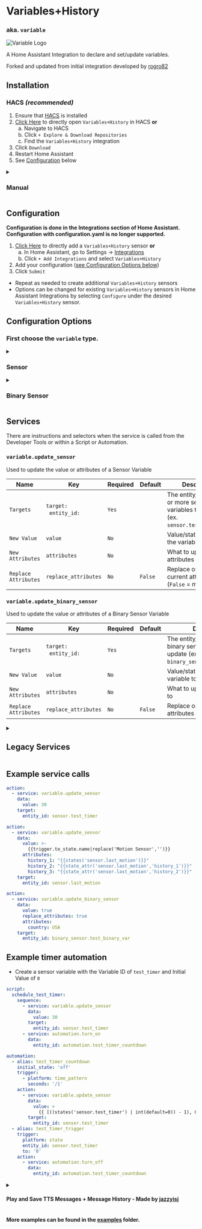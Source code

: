 # Variables+History
### aka. `variable`

<picture>
  <img alt="Variable Logo" src="https://github.com/Wibias/hass-variables/raw/master/logo/icon.png">
</picture>

A Home Assistant Integration to declare and set/update variables.

Forked and updated from initial integration developed by [rogro82](https://github.com/rogro82)

## Installation

### HACS *(recommended)*
1. Ensure that [HACS](https://hacs.xyz/) is installed
1. [Click Here](https://my.home-assistant.io/redirect/hacs_repository/?owner=Wibias&repository=hass-variables) to directly open `Variables+History` in HACS **or**<br/>
  a. Navigate to HACS<br/>
  b. Click `+ Explore & Download Repositories`<br/>
  c. Find the `Variables+History` integration <br/>
1. Click `Download`
1. Restart Home Assistant
1. See [Configuration](#configuration) below

<details>
<summary><h3>Manual</h3></summary>

You probably **do not** want to do this! Use the HACS method above unless you know what you are doing and have a good reason as to why you are installing manually

1. Using the tool of choice open the directory (folder) for your HA configuration (where you find `configuration.yaml`)
1. If you do not have a `custom_components` directory there, you need to create it
1. In the `custom_components` directory create a new folder called `variable`
1. Download _all_ the files from the `custom_components/variable/` directory in this repository
1. Place the files you downloaded in the new directory you created
1. Restart Home Assistant
1. See [Configuration](#configuration) below
</details>

## Configuration
**Configuration is done in the Integrations section of Home Assistant. Configuration with configuration.yaml is no longer supported.**
1. [Click Here](https://my.home-assistant.io/redirect/config_flow_start/?domain=variable) to directly add a `Variables+History` sensor **or**<br/>
  a. In Home Assistant, go to Settings -> [Integrations](https://my.home-assistant.io/redirect/integrations/)<br/>
  b. Click `+ Add Integrations` and select `Variables+History`<br/>
1. Add your configuration ([see Configuration Options below](#configuration-options))
1. Click `Submit`
* Repeat as needed to create additional `Variables+History` sensors
* Options can be changed for existing `Variables+History` sensors in Home Assistant Integrations by selecting `Configure` under the desired `Variables+History` sensor.

## Configuration Options

### First choose the `variable` type.

<details>
<summary><h3>Sensor</h3></summary>

Name | Required | Default | Description |
-- | -- | -- | --
`Variable ID` | `Yes` | | The desired id of the new sensor (ex. `test_variable` would create an entity_id of `sensor.test_variable`)
`Name` | `No` | | Friendly name of the variable sensor
`Icon` | `No` | `mdi:variable` | Icon of the Variable
`Initial Value` | `No` | | Initial value/state of the variable. If `Restore on Restart` is `False`, the variable will reset to this value on every restart
`Initial Attributes` | `No` | | Initial attributes of the variable. If `Restore on Restart` is `False`, the variable will reset to this value on every restart
`Restore on Restart` | `No` | `True` | If `True` will restore previous value on restart. If `False`, will reset to `Initial Value` and `Initial Attributes` on restart
`Force Update` | `No` | `False` | Variable's `last_updated` time will change with any service calls to update the variable even if the value does not change

</details>

<details>
<summary><h3>Binary Sensor</h3></summary>

Name | Required | Default | Description |
-- | -- | -- | --
`Variable ID` | `Yes` | | The desired id of the new binary sensor (ex. `test_variable` would create an entity_id of `binary_sensor.test_variable`)
`Name` | `No` | | Friendly name of the variable binary sensor
`Icon` | `No` | `mdi:variable` | Icon of the Variable
`Initial Value` | `No` | `False` | Initial `True`/`False` value/state of the variable. If `Restore on Restart` is `False`, the variable will reset to this value on every restart
`Initial Attributes` | `No` | | Initial attributes of the variable. If `Restore on Restart` is `False`, the variable will reset to this value on every restart
`Restore on Restart` | `No` | `True` | If `True` will restore previous value on restart. If `False`, will reset to `Initial Value` and `Initial Attributes` on restart
`Force Update` | `No` | `False` | Variable's `last_updated` time will change with any service calls to update the variable even if the value does not change

</details>

## Services

There are instructions and selectors when the service is called from the Developer Tools or within a Script or Automation.

### `variable.update_sensor`

Used to update the value or attributes of a Sensor Variable

Name | Key | Required | Default | Description |
-- | -- | -- | -- | -- |
`Targets` | `target:`<br />&nbsp;&nbsp;`entity_id:`  | `Yes` | | The entity_ids of one or more sensor variables to update (ex. `sensor.test_variable`)
`New Value` | `value` | `No` | | Value/state to change the variable to
`New Attributes` | `attributes` | `No` | | What to update the attributes to
`Replace Attributes` | `replace_attributes` | `No` | `False` | Replace or merge current attributes (`False` = merge)


### `variable.update_binary_sensor`

Used to update the value or attributes of a Binary Sensor Variable

Name | Key | Required | Default | Description |
-- | -- | -- | -- | -- |
`Targets` | `target:`<br />&nbsp;&nbsp;`entity_id:`  | `Yes` | | The entity_ids of one or more binary sensor variables to update (ex. `binary_sensor.test_variable`)
`New Value` | `value` | `No` | | Value/state to change the variable to
`New Attributes` | `attributes` | `No` | | What to update the attributes to
`Replace Attributes` | `replace_attributes` | `No` | `False` | Replace or merge current attributes (`False` = merge)

<details>
<summary><h2>Legacy Services</h2></summary>

#### These will only work for Sensor Variables
_These services are from the previous version of the integration and are being kept for pre-existing automations and scripts. In general, the new `variable.update_` services above should be used going forward._

Both services are similar and used to update the value or attributes of a Sensor Variable. `variable.set_variable` uses just the `variable_id` and `variable.set_entity` uses the full `entity_id`. There are instructions and selectors when the service is called from the Developer Tools or within a Script or Automation.

### `variable.set_variable`

Name | Key | Required | Default | Description |
-- | -- | -- | -- | -- |
`Variable ID` | `variable`  | `Yes` | | The id of the sensor variable to update (ex. `test_variable` for a sensor variable of `sensor.test_variable`)
`Value` | `value` | `No` | | Value/state to change the variable to
`Attributes` | `attributes` | `No` | | What to update the attributes to
`Replace Attributes` | `replace_attributes` | `No` | `False` | Replace or merge current attributes (`False` = merge)

### `variable.set_entity`

Name | Key | Required | Default | Description |
-- | -- | -- | -- | -- |
`Entity ID` | `entity`  | `Yes` | | The entity_id of the sensor variable to update (ex. `sensor.test_variable`)
`Value` | `value` | `No` | | Value/state to change the variable to
`Attributes` | `attributes` | `No` | | What to update the attributes to
`Replace Attributes` | `replace_attributes` | `No` | `False` | Replace or merge current attributes (`False` = merge)

</details>

## Example service calls

```yaml
action:
  - service: variable.update_sensor
    data:
      value: 30
    target:
      entity_id: sensor.test_timer
```
```yaml
action:
  - service: variable.update_sensor
    data:
      value: >-
        {{trigger.to_state.name|replace('Motion Sensor','')}}
      attributes:
        history_1: "{{states('sensor.last_motion')}}"
        history_2: "{{state_attr('sensor.last_motion','history_1')}}"
        history_3: "{{state_attr('sensor.last_motion','history_2')}}"
    target:
      entity_id: sensor.last_motion
```
```yaml
action:
  - service: variable.update_binary_sensor
    data:
      value: true
      replace_attributes: true
      attributes:
        country: USA
    target:
      entity_id: binary_sensor.test_binary_var
```

## Example timer automation

* Create a sensor variable with the Variable ID of `test_timer` and Initial Value of `0`

```yaml
script:
  schedule_test_timer:
    sequence:
      - service: variable.update_sensor
        data:
          value: 30
        target:
          entity_id: sensor.test_timer
      - service: automation.turn_on
        data:
          entity_id: automation.test_timer_countdown

automation:
  - alias: test_timer_countdown
    initial_state: 'off'
    trigger:
      - platform: time_pattern
        seconds: '/1'
    action:
      - service: variable.update_sensor
        data:
          value: >
            {{ [((states('sensor.test_timer') | int(default=0)) - 1), 0] | max }}
        target:
          entity_id: sensor.test_timer
  - alias: test_timer_trigger
    trigger:
      platform: state
      entity_id: sensor.test_timer
      to: '0'
    action:
      - service: automation.turn_off
        data:
          entity_id: automation.test_timer_countdown
```

<details>
<summary><h4>Play and Save TTS Messages + Message History - Made by <a href="https://github.com/jazzyisj">jazzyisj</a></h4></summary>

#### https://github.com/jazzyisj/save-tts-messages

This is more or less an answering machine (remember those?) for your TTS messages. When you play a TTS message that you want saved under certain conditions (ie. nobody is home), you will call the script Play or Save TTS Message script.play_or_save_message instead of calling your tts service (or Alexa notify) directly. The script will decide whether to play the message immediately, or save it based on the conditions you specify. If a saved tts message is repeated another message is not saved, only the timestamp is updated to the most recent instance.

Messages are played back using the Play Saved TTS Messages script script.play_saved_tts_messages. Set an appropriate trigger (for example when you arrive home) in the automation Play Saved Messages automation.play_saved_messages automation to call this script automatically.

Saved messages will survive restarts.

BONUS - OPTIONAL TTS MESSAGE HISTORY

You can find the full documentation on how to do this and adjust this to your needs in [here](https://github.com/Wibias/hass-variables/tree/master/examples/save-tts-message/tts.md).
</details>

#### More examples can be found in the [examples](https://github.com/Wibias/hass-variables/tree/master/examples) folder.
